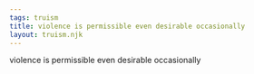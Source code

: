 ```yaml
---
tags: truism
title: violence is permissible even desirable occasionally
layout: truism.njk
---
```


violence is permissible even desirable occasionally